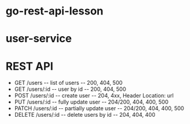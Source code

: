 # go-rest-api-lesson

# user-service

# REST API

- GET /users -- list of users -- 200, 404, 500
- GET /users/:id -- user by id -- 200, 404, 500 
- POST /users/:id -- create user -- 204, 4xx, Header Location: url
- PUT /users/:id -- fully update user -- 204/200, 404, 400, 500
- PATCH /users/:id -- partially update user -- 204/200, 404, 400, 500
- DELETE /users/:id -- delete users by id -- 204, 404, 400